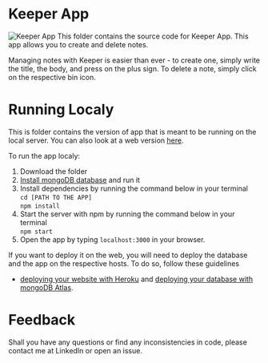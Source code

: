 # Keeper App
![Keeper App](https://user-images.githubusercontent.com/61123874/120181258-19507a00-c20d-11eb-9850-f6289b58f227.png)
This folder contains the source code for Keeper App. This app allows you to create and delete notes.  

Managing notes with Keeper is easier than ever - to create one, simply write the title, the body, and press on the plus sign. 
To delete a note, simply click on the respective bin icon. 

# Running Localy
This is folder contains the version of app that is meant to be running on the local server. You can also look at a web version [here](https://codesandbox.io/s/keeper-app-udemy-nlcpt?file=/package.json).

To run the app localy:
1. Download the folder
2. [Install mongoDB database](https://docs.mongodb.com/manual/installation/) and run it
3. Install dependencies by running the command below in your terminal  
  `cd [PATH TO THE APP]`  
  `npm install`
4. Start the server with npm by running the command below in your terminal  
  `npm start`
5. Open the app by typing `localhost:3000` in your browser.

If you want to deploy it on the web, you will need to deploy the database and the app on the respective hosts. To do so, follow these guidelines
- [deploying your website with Heroku](https://devcenter.heroku.com/categories/deployment) and [deploying your database with mongoDB Atlas](https://docs.atlas.mongodb.com/getting-started/).

# Feedback
Shall you have any questions or find any inconsistencies in code, please contact me at LinkedIn or open an issue.

